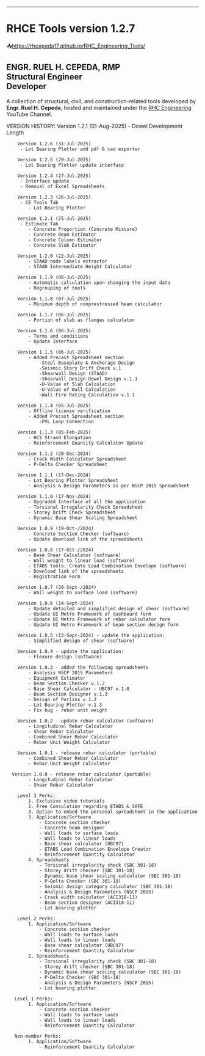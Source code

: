 ------------------------------------------------------------
# RHCE Tools version 1.2.7 
📥https://rhcepeda17.github.io/RHC_Engineering_Tools/

**ENGR. RUEL H. CEPEDA, RMP**  
Structural Engineer  
Developer
------------------------------------------------------------

A collection of structural, civil, and construction-related tools developed by **Engr. Ruel H. Cepeda**, 
hosted and maintained under the [RHC Engineering](https://www.youtube.com/@rhcengineering) YouTube Channel.

VERSION HISTORY:
        Version 1.2.1 (01-Aug-2025)
         - Dowel Development Length
         
        Version 1.2.6 (31-Jul-2025)
         - Lot Bearing Plotter add pdf & cad exporter

        Version 1.2.5 (29-Jul-2025)
         - Lot Bearing Plotter update interface

        Version 1.2.4 (27-Jul-2025)
         - Interface update
         - Removal of Excel Spreadsheets

        Version 1.2.3 (26-Jul-2025)
         - CE Tools Tab
            - Lot Bearing Plotter

        Version 1.2.1 (25-Jul-2025)
         - Estimate Tab
            - Concrete Proportion (Concrete Mixture)
            - Concrete Beam Estimator
            - Concrete Column Estimator
            - Concrete Slab Estimator

        Version 1.2.0 (22-Jul-2025)
            - STAAD node labels extractor
            - STAAD Intermediate Height Calculator

        Version 1.1.9 (08-Jul-2025)
            - Automatic calculation upon changing the input data
            - Regrouping of tools

        Version 1.1.8 (07-Jul-2025)
            - Minimum depth of nonprestressed beam calculator

        Version 1.1.7 (06-Jul-2025)
            - Portion of slab as flanges calculator

        Version 1.1.6 (06-Jul-2025)
            - Terms and conditions
            - Update Interface

        Version 1.1.5 (06-Jul-2025)
            - Added Precast Spreadsheet section
                -Steel Baseplate & Anchorage Design
                -Seismic Story Drift Check v.1
                -Shearwall Design (STAAD)
                -Shearwall Design Dowel Design v.1.1
                -U-Value of Slab Calculation
                -U-Value of Wall Calculation
                -Wall Fire Rating Calculation v.1.1

        Version 1.1.4 (05-Jul-2025)
            - Offline license verification
            - Added Precast Spreadsheet section
                -PVL Loop Connection

        Version 1.1.3 (05-Feb-2025)
            - HCS Strand Elongation
            - Reinforcement Quantity Calculator Update

        Version 1.1.2 (20-Dec-2024)
            - Crack Width Calculator Spreadsheet
            - P-Delta Checker Spreadsheet

        Version 1.1.1 (17-Dec-2024)
            - Lot Bearing Plotter Spreadsheet
            - Analysis & Design Parameters as per NSCP 2015 Spreadsheet

        Version 1.1.0 (17-Nov-2024)
            - Upgraded Interface of all the application
            - Torsional Irregularity Check Spreadsheet
            - Storey Drift Check Spreadsheet
            - Dynamic Base Shear Scaling Spreadsheet
        
        Version 1.0.9 (19-Oct-/2024)
            - Concrete Section Checker (software)
            - Update download link of the spreadsheets

        Version 1.0.8 (17-Oct-/2024)
            - Base Shear Calculator (software)
            - Wall weight to linear load (software)
            - ETABS tools: Create Load Combination Envelope (software)
            - Download link of the spreadsheets
            - Registration Form

        Version 1.0.7 (20-Sept-/2024)
            - Wall weight to surface load (software)

        Version 1.0.6 (14-Sept-2024)
            - Update detailed and simplified design of shear (software)
            - Update UI Metro Framework of dashboard form
            - Update UI Metro Framework of rebar calculator form
            - Update UI Metro Framework of beam section design form

        Version 1.0.5 (13-Sept-2024) - update the application:
            - Simplified design of shear (software)

        Version 1.0.4 - update the application:
            - Flexure design (software)

        Version 1.0.3 - added the following spreadsheets
            - Analysis NSCP 2015 Parameters
            - Equipment Estimator
            - Beam Section Checker v.1.2
            - Base Shear Calculator - UBC97 v.1.0
            - Beam Section Designer v.1.3
            - Design of Purlins v.1.2
            - Lot Bearing Plotter v.1.3
            - Fix bug - rebar unit weight

        Version 1.0.2 - update rebar calculator (software)
            - Longitudinal Rebar Calculator
            - Shear Rebar Calculator
            - Combined Shear Rebar Calculator
            - Rebar Unit Weight Calculator

        Version 1.0.1 - release rebar calculator (portable)
            - Combined Shear Rebar Calculator
            - Rebar Unit Weight Calculator

      Version 1.0.0 - release rebar calculator (portable)
            - Longitudinal Rebar Calculator
            - Shear Rebar Calculator

        Level 3 Perks:
            1. Exclusive video tutorials
            2. Free Consulation regarding ETABS & SAFE
            3. Option to embed the personal spreadsheet in the application
            3. Application/Software
                - Concrete section checker
                - Concrete beam designer
                - Wall loads to surface loads
                - Wall loads to linear loads
                - Base shear calculator (UBC97)
                - ETABS Load Combination Envelope Creator
                - Reinforcement Quantity Calculator
            4. Spreadsheets
                - Torsional irregularity check (SBC 301-18)
                - Storey drift checker (SBC 301-18)
                - Dynamic base shear scaling calculator (SBC 301-18)
                - P-Delta Checker (SBC 301-18)
                - Seismic design category calculator (SBC 301-18)
                - Analysis & Design Parameters (NSCP 2015)
                - Crack width calculator (ACI318-11)
                - Beam section designer (ACI318-11)
                - Lot bearing plotter

        Level 2 Perks:
            1. Application/Software
                - Concrete section checker
                - Wall loads to surface loads
                - Wall loads to linear loads
                - Base shear calculator (UBC97)
                - Reinforcement Quantity Calculator
            2. Spreadsheets
                - Torsional irregularity check (SBC 301-18)
                - Storey drift checker (SBC 301-18)
                - Dynamic base shear scaling calculator (SBC 301-18)
                - P-Delta Checker (SBC 301-18)
                - Analysis & Design Parameters (NSCP 2015)
                - Lot bearing plotter

       Level 1 Perks:
            1. Application/Software
                - Concrete section checker
                - Wall loads to surface loads
                - Wall loads to linear loads
                - Reinforcement Quantity Calculator

       Non-member Perks:
            1. Application/Software
                - Reinforcement Quantity Calculator
